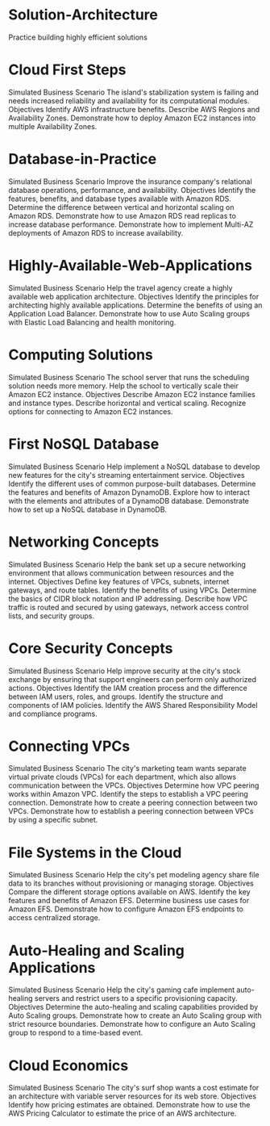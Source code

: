 # Solution-Architecture
Practice building highly efficient solutions
# Cloud First Steps
Simulated Business Scenario The island's stabilization system is failing and needs increased reliability and availability for its computational modules.
Objectives
Identify AWS infrastructure benefits.
Describe AWS Regions and Availability Zones.
Demonstrate how to deploy Amazon EC2 instances into multiple Availability Zones.
# Database-in-Practice
Simulated Business Scenario Improve the insurance company's relational database operations, performance, and availability.
Objectives
Identify the features, benefits, and database types available with Amazon RDS.
Determine the difference between vertical and horizontal scaling on Amazon RDS.
Demonstrate how to use Amazon RDS read replicas to increase database performance.
Demonstrate how to implement Multi-AZ deployments of Amazon RDS to increase availability.
# Highly-Available-Web-Applications
Simulated Business Scenario Help the travel agency create a highly available web application architecture.
Objectives
Identify the principles for architecting highly available applications.
Determine the benefits of using an Application Load Balancer.
Demonstrate how to use Auto Scaling groups with Elastic Load Balancing and health monitoring.
# Computing Solutions
Simulated Business Scenario The school server that runs the scheduling solution needs more memory. Help the school to vertically scale their Amazon EC2 instance.
Objectives
Describe Amazon EC2 instance families and instance types.
Describe horizontal and vertical scaling.
Recognize options for connecting to Amazon EC2 instances.
# First NoSQL Database
Simulated Business Scenario Help implement a NoSQL database to develop new features for the city's streaming entertainment service.
Objectives
Identify the different uses of common purpose-built databases.
Determine the features and benefits of Amazon DynamoDB.
Explore how to interact with the elements and attributes of a DynamoDB database.
Demonstrate how to set up a NoSQL database in DynamoDB.
# Networking Concepts
Simulated Business Scenario Help the bank set up a secure networking environment that allows communication between resources and the internet.
Objectives
Define key features of VPCs, subnets, internet gateways, and route tables.
Identify the benefits of using VPCs.
Determine the basics of CIDR block notation and IP addressing.
Describe how VPC traffic is routed and secured by using gateways, network access control lists, and security groups.
# Core Security Concepts
Simulated Business Scenario Help improve security at the city's stock exchange by ensuring that support engineers can perform only authorized actions.
Objectives
Identify the IAM creation process and the difference between IAM users, roles, and groups.
Identify the structure and components of IAM policies.
Identify the AWS Shared Responsibility Model and compliance programs.
# Connecting VPCs
Simulated Business Scenario The city's marketing team wants separate virtual private clouds (VPCs) for each department, which also allows communication between the VPCs.
Objectives
Determine how VPC peering works within Amazon VPC.
Identify the steps to establish a VPC peering connection.
Demonstrate how to create a peering connection between two VPCs.
Demonstrate how to establish a peering connection between VPCs by using a specific subnet.
# File Systems in the Cloud
Simulated Business Scenario Help the city's pet modeling agency share file data to its branches without provisioning or managing storage.
Objectives
Compare the different storage options available on AWS.
Identify the key features and benefits of Amazon EFS.
Determine business use cases for Amazon EFS.
Demonstrate how to configure Amazon EFS endpoints to access centralized storage.
# Auto-Healing and Scaling Applications
Simulated Business Scenario Help the city's gaming cafe implement auto-healing servers and restrict users to a specific provisioning capacity.
Objectives
Determine the auto-healing and scaling capabilities provided by Auto Scaling groups.
Demonstrate how to create an Auto Scaling group with strict resource boundaries.
Demonstrate how to configure an Auto Scaling group to respond to a time-based event.
# Cloud Economics
Simulated Business Scenario The city's surf shop wants a cost estimate for an architecture with variable server resources for its web store.
Objectives
Identify how pricing estimates are obtained.
Demonstrate how to use the AWS Pricing Calculator to estimate the price of an AWS architecture.
